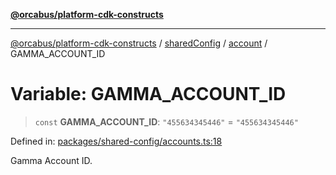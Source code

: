 [**@orcabus/platform-cdk-constructs**](../../../../../../README.md)

***

[@orcabus/platform-cdk-constructs](../../../../../../README.md) / [sharedConfig](../../../README.md) / [account](../README.md) / GAMMA\_ACCOUNT\_ID

# Variable: GAMMA\_ACCOUNT\_ID

> `const` **GAMMA\_ACCOUNT\_ID**: `"455634345446"` = `"455634345446"`

Defined in: [packages/shared-config/accounts.ts:18](https://github.com/OrcaBus/platform-cdk-constructs/blob/main/packages/shared-config/accounts.ts#L18)

Gamma Account ID.
